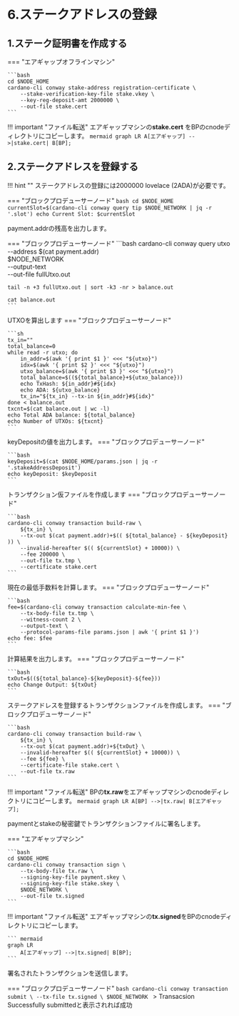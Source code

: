 # **6.ステークアドレスの登録**



## **1.ステーク証明書を作成する**

=== "エアギャップオフラインマシン"

    ```bash
    cd $NODE_HOME
    cardano-cli conway stake-address registration-certificate \
        --stake-verification-key-file stake.vkey \
        --key-reg-deposit-amt 2000000 \
        --out-file stake.cert
    ```
!!! important "ファイル転送"
    エアギャップマシンの**stake.cert** をBPのcnodeディレクトリにコピーします。
    ``` mermaid
    graph LR
        A[エアギャップ] -->|stake.cert| B[BP];
    ```

## **2.ステークアドレスを登録する**
!!! hint ""
    ステークアドレスの登録には2000000 lovelace \(2ADA\)が必要です。

=== "ブロックプロデューサーノード"
    ```bash
    cd $NODE_HOME
    currentSlot=$(cardano-cli conway query tip $NODE_NETWORK | jq -r '.slot')
    echo Current Slot: $currentSlot
    ```

payment.addrの残高を出力します。

=== "ブロックプロデューサーノード"
    ```bash
    cardano-cli conway query utxo \
        --address $(cat payment.addr) \
        $NODE_NETWORK \
        --output-text \
        --out-file fullUtxo.out

    tail -n +3 fullUtxo.out | sort -k3 -nr > balance.out

    cat balance.out
    ```

UTXOを算出します
=== "ブロックプロデューサーノード"

    ```sh
    tx_in=""
    total_balance=0
    while read -r utxo; do
        in_addr=$(awk '{ print $1 }' <<< "${utxo}")
        idx=$(awk '{ print $2 }' <<< "${utxo}")
        utxo_balance=$(awk '{ print $3 }' <<< "${utxo}")
        total_balance=$((${total_balance}+${utxo_balance}))
        echo TxHash: ${in_addr}#${idx}
        echo ADA: ${utxo_balance}
        tx_in="${tx_in} --tx-in ${in_addr}#${idx}"
    done < balance.out
    txcnt=$(cat balance.out | wc -l)
    echo Total ADA balance: ${total_balance}
    echo Number of UTXOs: ${txcnt}
    ```

keyDepositの値を出力します。
=== "ブロックプロデューサーノード"

    ```bash
    keyDeposit=$(cat $NODE_HOME/params.json | jq -r '.stakeAddressDeposit')
    echo keyDeposit: $keyDeposit
    ```

トランザクション仮ファイルを作成します
=== "ブロックプロデューサーノード"

    ```bash
    cardano-cli conway transaction build-raw \
        ${tx_in} \
        --tx-out $(cat payment.addr)+$(( ${total_balance} - ${keyDeposit} )) \
        --invalid-hereafter $(( ${currentSlot} + 10000)) \
        --fee 200000 \
        --out-file tx.tmp \
        --certificate stake.cert
    ```

現在の最低手数料を計算します。
=== "ブロックプロデューサーノード"

    ```bash
    fee=$(cardano-cli conway transaction calculate-min-fee \
        --tx-body-file tx.tmp \
        --witness-count 2 \
        --output-text \
        --protocol-params-file params.json | awk '{ print $1 }')
    echo fee: $fee
    ```


計算結果を出力します。
=== "ブロックプロデューサーノード"

    ```bash
    txOut=$((${total_balance}-${keyDeposit}-${fee}))
    echo Change Output: ${txOut}
    ```


ステークアドレスを登録するトランザクションファイルを作成します。
=== "ブロックプロデューサーノード"

    ```bash
    cardano-cli conway transaction build-raw \
        ${tx_in} \
        --tx-out $(cat payment.addr)+${txOut} \
        --invalid-hereafter $(( ${currentSlot} + 10000)) \
        --fee ${fee} \
        --certificate-file stake.cert \
        --out-file tx.raw
    ```

!!! important "ファイル転送"
    BPの**tx.raw**をエアギャップマシンのcnodeディレクトリにコピーします。
    ``` mermaid
    graph LR
        A[BP] -->|tx.raw| B[エアギャップ];
    ```

paymentとstakeの秘密鍵でトランザクションファイルに署名します。

=== "エアギャップマシン"

    ```bash
    cd $NODE_HOME
    cardano-cli conway transaction sign \
        --tx-body-file tx.raw \
        --signing-key-file payment.skey \
        --signing-key-file stake.skey \
        $NODE_NETWORK \
        --out-file tx.signed
    ```

!!! important "ファイル転送"
    エアギャップマシンの**tx.signed**をBPのcnodeディレクトリにコピーします。

    ``` mermaid
    graph LR
        A[エアギャップ] -->|tx.signed| B[BP];
    ```

署名されたトランザクションを送信します。

=== "ブロックプロデューサーノード"
    ```bash
    cardano-cli conway transaction submit \
        --tx-file tx.signed \
        $NODE_NETWORK
    ```
    > Transacsion Successfully submittedと表示されれば成功
